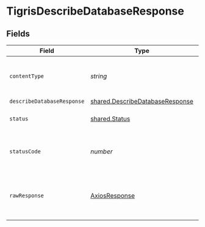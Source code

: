 # TigrisDescribeDatabaseResponse


## Fields

| Field                                                                                     | Type                                                                                      | Required                                                                                  | Description                                                                               |
| ----------------------------------------------------------------------------------------- | ----------------------------------------------------------------------------------------- | ----------------------------------------------------------------------------------------- | ----------------------------------------------------------------------------------------- |
| `contentType`                                                                             | *string*                                                                                  | :heavy_check_mark:                                                                        | HTTP response content type for this operation                                             |
| `describeDatabaseResponse`                                                                | [shared.DescribeDatabaseResponse](../../../sdk/models/shared/describedatabaseresponse.md) | :heavy_minus_sign:                                                                        | OK                                                                                        |
| `status`                                                                                  | [shared.Status](../../../sdk/models/shared/status.md)                                     | :heavy_minus_sign:                                                                        | Default error response                                                                    |
| `statusCode`                                                                              | *number*                                                                                  | :heavy_check_mark:                                                                        | HTTP response status code for this operation                                              |
| `rawResponse`                                                                             | [AxiosResponse](https://axios-http.com/docs/res_schema)                                   | :heavy_minus_sign:                                                                        | Raw HTTP response; suitable for custom response parsing                                   |